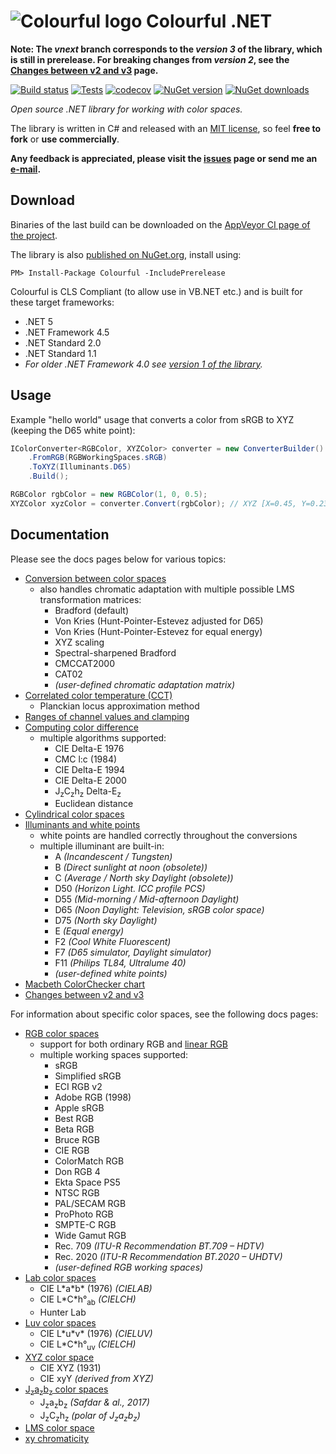 # ![Colourful logo](https://raw.githubusercontent.com/tompazourek/Colourful/vnext/assets/logo_32.png) Colourful .NET

**Note: The *vnext* branch corresponds to the *version 3* of the library, which is still in prerelease. For breaking changes from *version 2*, see the [Changes between v2 and v3](docs/topic-changes-v2-v3.md) page.**

[![Build status](https://img.shields.io/appveyor/ci/tompazourek/colourful/vnext.svg)](https://ci.appveyor.com/project/tompazourek/colourful)
[![Tests](https://img.shields.io/appveyor/tests/tompazourek/colourful/vnext.svg)](https://ci.appveyor.com/project/tompazourek/colourful/build/tests)
[![codecov](https://codecov.io/gh/tompazourek/Colourful/branch/vnext/graph/badge.svg?token=gSGKtsdmw3)](https://codecov.io/gh/tompazourek/Colourful)
[![NuGet version](https://img.shields.io/nuget/vpre/Colourful.svg)](https://www.nuget.org/packages/Colourful/)
[![NuGet downloads](https://img.shields.io/nuget/dt/Colourful.svg)](https://www.nuget.org/packages/Colourful/)

*Open source .NET library for working with color spaces.*

The library is written in C# and released with an [MIT license](https://raw.githubusercontent.com/tompazourek/Colourful/vnext/LICENSE), so feel **free to fork** or **use commercially**.

**Any feedback is appreciated, please visit the [issues](https://github.com/tompazourek/Colourful/issues?state=open) page or send me an [e-mail](mailto:tom.pazourek@gmail.com).**


## Download

Binaries of the last build can be downloaded on the [AppVeyor CI page of the project](https://ci.appveyor.com/project/tompazourek/colourful/build/artifacts).

The library is also [published on NuGet.org](https://www.nuget.org/packages/Colourful/), install using:

```
PM> Install-Package Colourful -IncludePrerelease
```

Colourful is CLS Compliant (to allow use in VB.NET etc.) and is built for these target frameworks:

- .NET 5
- .NET Framework 4.5
- .NET Standard 2.0
- .NET Standard 1.1
- *For older .NET Framework 4.0 see [version 1 of the library](https://github.com/tompazourek/Colourful/releases/tag/1.2.2).*


## Usage

Example "hello world" usage that converts a color from sRGB to XYZ (keeping the D65 white point):

```csharp
IColorConverter<RGBColor, XYZColor> converter = new ConverterBuilder()
    .FromRGB(RGBWorkingSpaces.sRGB)
    .ToXYZ(Illuminants.D65)
    .Build();

RGBColor rgbColor = new RGBColor(1, 0, 0.5);
XYZColor xyzColor = converter.Convert(rgbColor); // XYZ [X=0.45, Y=0.23, Z=0.22]
```


## Documentation

Please see the docs pages below for various topics:

- [Conversion between color spaces](docs/topic-conversion.md)
  - also handles chromatic adaptation with multiple possible LMS transformation matrices:
    - Bradford (default)
    - Von Kries (Hunt-Pointer-Estevez adjusted for D65)
    - Von Kries (Hunt-Pointer-Estevez for equal energy)
    - XYZ scaling
    - Spectral-sharpened Bradford 
    - CMCCAT2000
    - CAT02
    - *(user-defined chromatic adaptation matrix)*
- [Correlated color temperature (CCT)](docs/topic-cct.md)
  - Planckian locus approximation method
- [Ranges of channel values and clamping](docs/topic-clamp.md)
- [Computing color difference](docs/topic-color-difference.md)
  - multiple algorithms supported:
    - CIE Delta-E 1976
    - CMC l:c (1984)
    - CIE Delta-E 1994
    - CIE Delta-E 2000
    - J<sub>z</sub>C<sub>z</sub>h<sub>z</sub> Delta-E<sub>z</sub>
    - Euclidean distance
- [Cylindrical color spaces](docs/topic-cylindrical-spaces.md)
- [Illuminants and white points](docs/topic-illuminants.md)
  - white points are handled correctly throughout the conversions
  - multiple illuminant are built-in:
    - A *(Incandescent / Tungsten)*
    - B *(Direct sunlight at noon (obsolete))*
    - C *(Average / North sky Daylight (obsolete))*
    - D50 *(Horizon Light. ICC profile PCS)*
    - D55 *(Mid-morning / Mid-afternoon Daylight)*
    - D65 *(Noon Daylight: Television, sRGB color space)*
    - D75 *(North sky Daylight)*
    - E *(Equal energy)*
    - F2 *(Cool White Fluorescent)*
    - F7 *(D65 simulator, Daylight simulator)*
    - F11 *(Philips TL84, Ultralume 40)*
    - *(user-defined white points)*
- [Macbeth ColorChecker chart](docs/topic-macbeth-color-checker.md)
- [Changes between v2 and v3](docs/topic-changes-v2-v3.md)

For information about specific color spaces, see the following docs pages:

- [RGB color spaces](docs/spaces-rgb.md)
  - support for both ordinary RGB and [linear RGB](http://stackoverflow.com/questions/12524623/what-are-the-practical-differences-when-working-with-colors-in-a-linear-vs-a-no)
  - multiple working spaces supported:
    - sRGB
    - Simplified sRGB
    - ECI RGB v2
    - Adobe RGB (1998)
    - Apple sRGB
    - Best RGB
    - Beta RGB
    - Bruce RGB
    - CIE RGB
    - ColorMatch RGB
    - Don RGB 4
    - Ekta Space PS5
    - NTSC RGB
    - PAL/SECAM RGB
    - ProPhoto RGB
    - SMPTE-C RGB
    - Wide Gamut RGB
    - Rec. 709 *(ITU-R Recommendation BT.709 &ndash; HDTV)*
    - Rec. 2020 *(ITU-R Recommendation BT.2020 &ndash; UHDTV)*
    - *(user-defined RGB working spaces)*
- [Lab color spaces](docs/spaces-lab.md)
  - CIE L\*a\*b\* (1976) *(CIELAB)*
  - CIE L\*C\*h°<sub>ab</sub> *(CIELCH)*
  - Hunter Lab
- [Luv color spaces](docs/spaces-luv.md)
  - CIE L\*u\*v\* (1976) *(CIELUV)*
  - CIE L\*C\*h°<sub>uv</sub> *(CIELCH)*
- [XYZ color space](docs/spaces-xyz.md)
  - CIE XYZ (1931)
  - CIE xyY *(derived from XYZ)*
- [J<sub>z</sub>a<sub>z</sub>b<sub>z</sub> color spaces](docs/spaces-jzazbz.md)
  - J<sub>z</sub>a<sub>z</sub>b<sub>z</sub> *(Safdar & al., 2017)*
  - J<sub>z</sub>C<sub>z</sub>h<sub>z</sub> *(polar of J<sub>z</sub>a<sub>z</sub>b<sub>z</sub>)*
- [LMS color space](docs/spaces-lms.md)
- [xy chromaticity](docs/spaces-xy.md)
